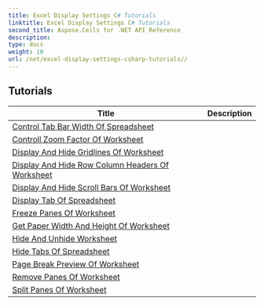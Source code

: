 ```yaml
---
title: Excel Display Settings C# Tutorials
linktitle: Excel Display Settings C# Tutorials
second_title: Aspose.Cells for .NET API Reference
description: 
type: docs
weight: 10
url: /net/excel-display-settings-csharp-tutorials//
---
```


## Tutorials 
| Title | Description |
| --- | --- |
| [Control Tab Bar Width Of Spreadsheet](./control-tab-bar-width-of-spreadsheet/) |  |  
| [Controll Zoom Factor Of Worksheet](./controll-zoom-factor-of-worksheet/) |  |  
| [Display And Hide Gridlines Of Worksheet](./display-and-hide-gridlines-of-worksheet/) |  |  
| [Display And Hide Row Column Headers Of Worksheet](./display-and-hide-row-column-headers-of-worksheet/) |  |  
| [Display And Hide Scroll Bars Of Worksheet](./display-and-hide-scroll-bars-of-worksheet/) |  |  
| [Display Tab Of Spreadsheet](./display-tab-of-spreadsheet/) |  |  
| [Freeze Panes Of Worksheet](./freeze-panes-of-worksheet/) |  |  
| [Get Paper Width And Height Of Worksheet](./get-paper-width-and-height-of-worksheet/) |  |  
| [Hide And Unhide Worksheet](./hide-and-unhide-worksheet/) |  |  
| [Hide Tabs Of Spreadsheet](./hide-tabs-of-spreadsheet/) |  |  
| [Page Break Preview Of Worksheet](./page-break-preview-of-worksheet/) |  |  
| [Remove Panes Of Worksheet](./remove-panes-of-worksheet/) |  |  
| [Split Panes Of Worksheet](./split-panes-of-worksheet/) |  |  
